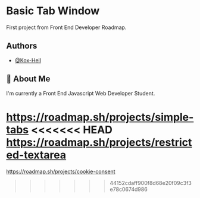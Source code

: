 
# Basic Tab Window

First project from Front End Developer Roadmap.
## Authors

- [@Kox-Hell](https://www.github.com/kox-hell)


## 🚀 About Me
I'm currently a Front End Javascript Web Developer Student.

https://roadmap.sh/projects/simple-tabs
<<<<<<< HEAD
https://roadmap.sh/projects/restricted-textarea
=======

https://roadmap.sh/projects/cookie-consent
>>>>>>> 44152cdaff900f8d68e20f09c3f3e78c0674d986
